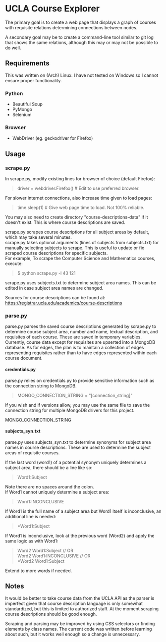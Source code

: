 # UCLA Course Explorer
The primary goal is to create a web page that displays a graph of courses with requisite relations determining connections between nodes.

A secondary goal may be to create a command-line tool similar to git log that shows the same relations, although this may or may not be possible to do well.
## Requirements
This was written on (Arch) Linux. I have not tested on Windows so I cannot ensure proper functionality.

### Python
* Beautiful Soup
* PyMongo
* Selenium

### Browser
* WebDriver (eg. geckodriver for Firefox)

## Usage
### scrape.py
In scrape.py, modify existing lines for browser of choice (default Firefox):
> driver = webdriver.Firefox() # Edit to use preferred browser.

For slower internet connections, also increase time given to load pages:
> time.sleep(1) # Give web page time to load. Not 100% reliable.

You may also need to create directory "course-descriptions-data" if it doesn't exist. This is where course descriptions are saved.

scrape.py scrapes course descriptions for all subject areas by default, which may take several minutes.  
scrape.py takes optional arguments (lines of subjects from subjects.txt) for manually selecting subjects to scrape. This is useful to update or fix scraped course descriptions for specific subjects.  
For example, To scrape the Computer Science and Mathematics courses, execute:
> $ python scrape.py -l 43 121

scrape.py uses subjects.txt to determine subject area names. This can be edited in case subject area names are changed.

Sources for course descriptions can be found at:
https://registrar.ucla.edu/academics/course-descriptions
### parse.py
parse.py parses the saved course descriptions generated by scrape.py to determine course subject area, number and name, textual description, and requisites of each course. These are saved in temporary variables. Currently, course data except for requisites are upserted into a MongoDB database. As for edges, the plan is to maintain a collection of edges representing requisites rather than to have edges represented within each course document.

#### credentials.py
parse.py relies on credentials.py to provide sensitive information such as the connection string to MongoDB.
> MONGO_CONNECTION_STRING = "[connection_string]"

If you wish and if versions allow, you may use the same file to save the connection string for multiple MongoDB drivers for this project.

MONGO_CONNECTION_STRING 

#### subjects_syn.txt
parse.py uses subjects_syn.txt to determine synonyms for subject area names in course descriptions. These are used to determine the subject areas of requisite courses.

If the last word (word1) of a potential synonym uniquely determines a subject area, there should be a line like so:
> Word1:Subject

Note there are no spaces around the colon.  
If Word1 cannot uniquely determine a subject area:
> Word1:INCONCLUSIVE

If Word1 is the full name of a subject area but Word1 itself is inconclusive, an additional line is needed:
> *Word1:Subject

If Word1 is inconclusive, look at the previous word (Word2) and apply the same logic as with Word1:
> Word2 Word1:Subject // OR  
> Word2 Word1:INCONCLUSIVE // OR  
> *Word2 Word1:Subject

Extend to more words if needed.

## Notes
It would be better to take course data from the UCLA API as the parser is imperfect given that course description language is only somewhat standardized, but this is limited to authorized staff. At the moment scraping course descriptions should be good enough.

Scraping and parsing may be improved by using CSS selectors or finding elements by class names. The current code was written before learning about such, but it works well enough so a change is unnecessary.
